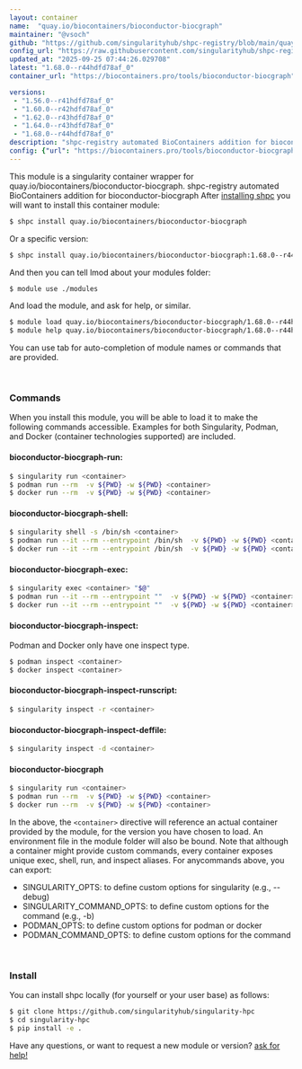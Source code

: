 ```yaml
---
layout: container
name:  "quay.io/biocontainers/bioconductor-biocgraph"
maintainer: "@vsoch"
github: "https://github.com/singularityhub/shpc-registry/blob/main/quay.io/biocontainers/bioconductor-biocgraph/container.yaml"
config_url: "https://raw.githubusercontent.com/singularityhub/shpc-registry/main/quay.io/biocontainers/bioconductor-biocgraph/container.yaml"
updated_at: "2025-09-25 07:44:26.029708"
latest: "1.68.0--r44hdfd78af_0"
container_url: "https://biocontainers.pro/tools/bioconductor-biocgraph"

versions:
 - "1.56.0--r41hdfd78af_0"
 - "1.60.0--r42hdfd78af_0"
 - "1.62.0--r43hdfd78af_0"
 - "1.64.0--r43hdfd78af_0"
 - "1.68.0--r44hdfd78af_0"
description: "shpc-registry automated BioContainers addition for bioconductor-biocgraph"
config: {"url": "https://biocontainers.pro/tools/bioconductor-biocgraph", "maintainer": "@vsoch", "description": "shpc-registry automated BioContainers addition for bioconductor-biocgraph", "latest": {"1.68.0--r44hdfd78af_0": "sha256:9ca53f0f11c6e5e323c291a2f966bcf6a1be086bc0491c2c43617f4e93d8ac7b"}, "tags": {"1.56.0--r41hdfd78af_0": "sha256:da95f36f23344e1375074ee48da7c2d795873a4caf1f3bfbc6352e1a50cfd1db", "1.60.0--r42hdfd78af_0": "sha256:f99e0bc062f8ff53b51d8ddcb31e1e1e1fb552ec72af726c5b80c7c4a30570e0", "1.62.0--r43hdfd78af_0": "sha256:7e6fab2bf01e44a8611dc80563838f8be26af9907890230051a5a2a8b69fd6ba", "1.64.0--r43hdfd78af_0": "sha256:7f17bd6f0950a9ece9c8fee40d63e1a719cee7f2b5fcbf17d390db9d4c2b69ee", "1.68.0--r44hdfd78af_0": "sha256:9ca53f0f11c6e5e323c291a2f966bcf6a1be086bc0491c2c43617f4e93d8ac7b"}, "docker": "quay.io/biocontainers/bioconductor-biocgraph"}
---
```


This module is a singularity container wrapper for quay.io/biocontainers/bioconductor-biocgraph.
shpc-registry automated BioContainers addition for bioconductor-biocgraph
After [installing shpc](#install) you will want to install this container module:


```bash
$ shpc install quay.io/biocontainers/bioconductor-biocgraph
```

Or a specific version:

```bash
$ shpc install quay.io/biocontainers/bioconductor-biocgraph:1.68.0--r44hdfd78af_0
```

And then you can tell lmod about your modules folder:

```bash
$ module use ./modules
```

And load the module, and ask for help, or similar.

```bash
$ module load quay.io/biocontainers/bioconductor-biocgraph/1.68.0--r44hdfd78af_0
$ module help quay.io/biocontainers/bioconductor-biocgraph/1.68.0--r44hdfd78af_0
```

You can use tab for auto-completion of module names or commands that are provided.

<br>

### Commands

When you install this module, you will be able to load it to make the following commands accessible.
Examples for both Singularity, Podman, and Docker (container technologies supported) are included.

#### bioconductor-biocgraph-run:

```bash
$ singularity run <container>
$ podman run --rm  -v ${PWD} -w ${PWD} <container>
$ docker run --rm  -v ${PWD} -w ${PWD} <container>
```

#### bioconductor-biocgraph-shell:

```bash
$ singularity shell -s /bin/sh <container>
$ podman run --it --rm --entrypoint /bin/sh  -v ${PWD} -w ${PWD} <container>
$ docker run --it --rm --entrypoint /bin/sh  -v ${PWD} -w ${PWD} <container>
```

#### bioconductor-biocgraph-exec:

```bash
$ singularity exec <container> "$@"
$ podman run --it --rm --entrypoint ""  -v ${PWD} -w ${PWD} <container> "$@"
$ docker run --it --rm --entrypoint ""  -v ${PWD} -w ${PWD} <container> "$@"
```

#### bioconductor-biocgraph-inspect:

Podman and Docker only have one inspect type.

```bash
$ podman inspect <container>
$ docker inspect <container>
```

#### bioconductor-biocgraph-inspect-runscript:

```bash
$ singularity inspect -r <container>
```

#### bioconductor-biocgraph-inspect-deffile:

```bash
$ singularity inspect -d <container>
```



#### bioconductor-biocgraph

```bash
$ singularity run <container>
$ podman run --rm  -v ${PWD} -w ${PWD} <container>
$ docker run --rm  -v ${PWD} -w ${PWD} <container>
```


In the above, the `<container>` directive will reference an actual container provided
by the module, for the version you have chosen to load. An environment file in the
module folder will also be bound. Note that although a container
might provide custom commands, every container exposes unique exec, shell, run, and
inspect aliases. For anycommands above, you can export:

 - SINGULARITY_OPTS: to define custom options for singularity (e.g., --debug)
 - SINGULARITY_COMMAND_OPTS: to define custom options for the command (e.g., -b)
 - PODMAN_OPTS: to define custom options for podman or docker
 - PODMAN_COMMAND_OPTS: to define custom options for the command

<br>

### Install

You can install shpc locally (for yourself or your user base) as follows:

```bash
$ git clone https://github.com/singularityhub/singularity-hpc
$ cd singularity-hpc
$ pip install -e .
```

Have any questions, or want to request a new module or version? [ask for help!](https://github.com/singularityhub/singularity-hpc/issues)